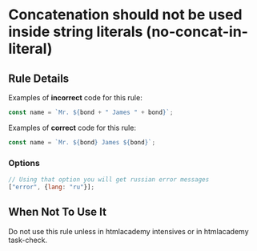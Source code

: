# Concatenation should not be used inside string literals (no-concat-in-literal)

## Rule Details

Examples of **incorrect** code for this rule:

```js
const name = `Mr. ${bond + " James " + bond}`;
```

Examples of **correct** code for this rule:

```js
const name = `Mr. ${bond} James ${bond}`;
```

### Options

```js
// Using that option you will get russian error messages
["error", {lang: "ru"}];
```

## When Not To Use It

Do not use this rule unless in htmlacademy intensives or in htmlacademy task-check.
